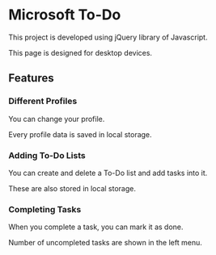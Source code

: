 # Microsoft To-Do

This project is developed using jQuery library of Javascript.

This page is designed for desktop devices.

## Features

### Different Profiles

You can change your profile.

Every profile data is saved in local storage.

### Adding To-Do Lists

You can create and delete a To-Do list and add tasks into it.

These are also stored in local storage.

### Completing Tasks

When you complete a task, you can mark it as done.

Number of uncompleted tasks are shown in the left menu.
